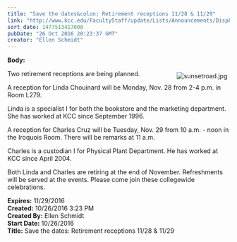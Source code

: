 ```yaml
---
title: "Save the dates&colon; Retirement receptions 11/28 & 11/29"
link: "http://www.kcc.edu/FacultyStaff/update/Lists/Announcements/DispForm.aspx?ID=2318"
sort_date: 1477513417000
pubDate: "26 Oct 2016 20:23:37 GMT"
creator: "Ellen Schmidt"
---
```


<div><b>Body:</b> <div class="ExternalClassEDDBE446765C4F12B37D82BF0626E8C2"><p>​<img alt="sunsetroad.jpg" src="/FacultyStaff/update/Documents/sunsetroad.jpg" style="vertical-align:auto;float:right;margin:5px" />Two retirement receptions are being planned.</p>
<p>A reception for Linda Chouinard will be Monday, Nov. 28 from 2-4 p.m. in Room L279. </p>
<p>Linda is a specialist I for both the bookstore and the marketing department. She has worked at KCC since September 1996. </p>
<p>A reception for Charles Cruz will be Tuesday, Nov. 29 from 10 a.m. - noon in the Iroquois Room. There will be remarks at 11 a.m.</p>
<p>Charles is a custodian I for Physical Plant Department. He has worked at KCC since April 2004.</p>
<p>Both Linda and Charles are retiring at the end of November. Refreshments will be served at the events. Please come join these collegewide celebrations.</p></div></div>
<div><b>Expires:</b> 11/29/2016</div>
<div><b>Created:</b> 10/26/2016 3:23 PM</div>
<div><b>Created By:</b> Ellen Schmidt</div>
<div><b>Start Date:</b> 10/26/2016</div>
<div><b>Title:</b> Save the dates: Retirement receptions 11/28 &amp; 11/29</div>
